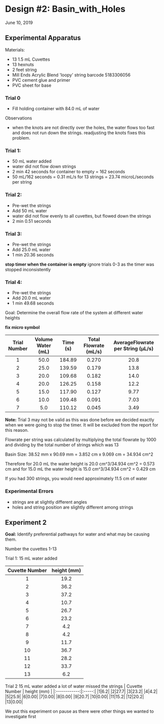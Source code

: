 # Design #2: Basin_with_Holes

June 10, 2019

## Experimental Apparatus

Materials:
- 13 1.5 mL Cuvettes
- 13 hexnuts
- 2 feet string
- Mill Ends Acrylic Blend 'loopy' string barcode 5183306056
- PVC cement glue and primer
- PVC sheet for base


### Trial 0
- Fill holding container with 84.0 mL of water

Observations
- when the knots are not directly over the holes, the water flows too fast and does not run down the strings. readjusting the knots fixes this problem.

### Trial 1:

- 50 mL water added
- water did not flow down strings
- 2 min 42 seconds for container to empty = 162 seconds
- 50 mL/162 seconds = 0.31 mL/s for 13 strings = 23.74 microL/seconds per string


### Trial 2:
- Pre-wet the strings
- Add 50 mL water
- water did not flow evenly to all cuvettes, but flowed down the strings
- 2 min 0.51 seconds

### Trial 3:
- Pre-wet the strings
- Add 25.0 mL water
- 1 min 20.36 seconds

**stop timer when the container is empty**
ignore trials 0-3 as the timer was stopped inconsistently

### Trial 4:
- Pre-wet the strings
- Add 20.0 mL water
- 1 min 49.68 seconds


Goal: Determine the overall flow rate of the system at different water heights

**fix micro symbol**

| Trial Number | Volume Water (mL) | Time (s) | Total Flowrate (mL/s) | AverageFlowrate per String (μL/s) |
|:------------:|:-----:|:-----------:|:--------:|:-----------------:|
| 1 | 50.0 | 184.89 | 0.270 | 20.8 |
| 2 | 25.0 | 139.59 | 0.179 | 13.8 |
| 3 | 20.0 | 109.68 | 0.182 | 14.0 |
| 4 | 20.0 | 126.25 | 0.158 | 12.2 |
| 5 | 15.0 | 117.90 | 0.127 | 9.77 |
| 6 | 10.0 | 109.48 | 0.091 | 7.03 |
| 7 |  5.0 | 110.12 | 0.045 | 3.49 |

**Note:** Trial 3 may not be valid as this was done before we decided exactly when we were going to stop the timer. It will be excluded from the report for this reason.

Flowrate per string was calculated by multiplying the total flowrate by 1000 and dividing by the total number of strings which was 13

Basin Size:
38.52 mm x 90.69 mm = 3.852 cm x 9.069 cm = 34.934 cm^2

Therefore for 20.0 mL the water height is 20.0 cm^3/34.934 cm^2 = 0.573 cm and for 15.0 mL the water height is 15.0 cm^3/34.934 cm^2 = 0.429 cm

If you had 300 strings, you would need approximately 11.5 cm of water

### Experimental Errors
- strings are at slightly different angles
- holes and string position are slightly different among strings

## Experiment 2

**Goal:** Identify preferential pathways for water and what may be causing them.

Number the cuvettes 1-13

Trial 1:
15 mL water added

| Cuvette Number | height (mm) |
|:------------:|:-----:|
|1|19.2|
|2|36.2|
|3|37.2|
|4|10.7|
|5|26.7|
|6|23.2|
|7|4.2|
|8|4.2|
|9|11.7|
|10|36.7|
|11|28.2|
|12|33.7|
|13|6.2|

Trial 2
15 mL water added
a lot of water missed the strings
| Cuvette Number | height (mm) |
|:------------:|:-----:|
|1|6.2|
|2|27.7|
|3|23.2|
|4|4.2|
|5|25.9|
|6|0.00|
|7|0.00|
|8|0.00|
|9|20.7|
|10|0.00|
|11|15.2|
|12|20.2|
|13|0.00|

We put this experiment on pause as there were other things we wanted to investigate first
